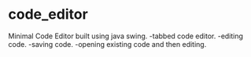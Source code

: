 # code_editor
Minimal Code Editor built using java swing.
-tabbed code editor.
-editing code.
-saving code.
-opening existing code and then editing.

